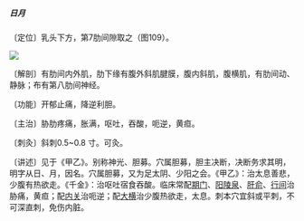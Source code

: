 ##### 日月

〔定位〕乳头下方，第7肋间隙取之（图109）。

![](img/图109.jpg)

〔解剖〕有肋间内外肌，肋下缘有腹外斜肌腱膜，腹内斜肌，腹横肌，有肋间动、静脉；布有第八肋间神经。

〔功能〕开郁止痛，降逆利胆。

〔主治〕胁肋疼痛，胀满，呕吐，吞酸，呃逆，黄疸。

〔刺灸〕斜刺0.5~0.8 寸。可灸。

〔讲述〕见于《甲乙》。别称神光、胆募。穴属胆募，胆主决断，决断务求其明，明字从日、月，因名。穴属胆募，又为足太阴、少阳之会。《甲乙》：治太息善悲，少腹有热欲走。《千金》：治呕吐宿食吞酸。临床常配[期门](https://www.gmzyjc.com/read/zjs/zjs3.1.9-12-0.0.4.3.14.md)、[阳陵泉](https://www.gmzyjc.com/read/zjs/zjs3.1.9-12-0.0.3.3.34.md)、[肝俞](https://www.gmzyjc.com/read/zjs/zjs3.1.7-8-0.0.1.3.18.md)、[行间](https://www.gmzyjc.com/read/zjs/zjs3.1.9-12-0.0.4.3.2.md)治胁痛，黄疸；配[内关](https://www.gmzyjc.com/read/zjs/zjs3.1.9-12-0.0.1.3.6.md)治呃逆；配[大横](https://www.gmzyjc.com/read/zjs/zjs3.1.4-6-0.0.1.3.15.md)治少腹热欲走，太息。刺本穴宜斜或平刺，不可深直刺，免伤内脏。

